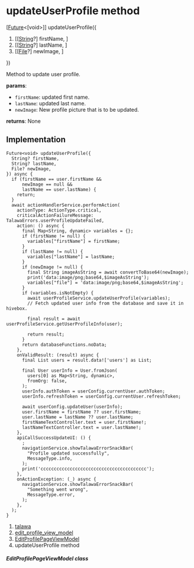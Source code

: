 
<div>

# updateUserProfile method

</div>


[[Future](https://api.flutter.dev/flutter/dart-core/Future-class.html)\<[void\>]]
updateUserProfile({

1.  [[[String](https://api.flutter.dev/flutter/dart-core/String-class.md)?]
    firstName, ]
2.  [[[String](https://api.flutter.dev/flutter/dart-core/String-class.html)?]
    lastName, ]
3.  [[[File](https://api.flutter.dev/flutter/dart-io/File-class.html)?]
    newImage, ]

})



Method to update user profile.

**params**:

-   `firstName`: updated first name.
-   `lastName`: updated last name.
-   `newImage`: New profile picture that is to be updated.

**returns**: None



## Implementation

``` language-dart
Future<void> updateUserProfile({
  String? firstName,
  String? lastName,
  File? newImage,
}) async {
  if (firstName == user.firstName &&
      newImage == null &&
      lastName == user.lastName) {
    return;
  }
  await actionHandlerService.performAction(
    actionType: ActionType.critical,
    criticalActionFailureMessage: TalawaErrors.userProfileUpdateFailed,
    action: () async {
      final Map<String, dynamic> variables = {};
      if (firstName != null) {
        variables["firstName"] = firstName;
      }
      if (lastName != null) {
        variables["lastName"] = lastName;
      }
      if (newImage != null) {
        final String imageAsString = await convertToBase64(newImage);
        print('data:image/png;base64,$imageAsString');
        variables["file"] = 'data:image/png;base64,$imageAsString';
      }
      if (variables.isNotEmpty) {
        await userProfileService.updateUserProfile(variables);
        // Fetch updated user info from the database and save it in hivebox.

        final result = await userProfileService.getUserProfileInfo(user);

        return result;
      }
      return databaseFunctions.noData;
    },
    onValidResult: (result) async {
      final List users = result.data!['users'] as List;

      final User userInfo = User.fromJson(
        users[0] as Map<String, dynamic>,
        fromOrg: false,
      );
      userInfo.authToken = userConfig.currentUser.authToken;
      userInfo.refreshToken = userConfig.currentUser.refreshToken;

      await userConfig.updateUser(userInfo);
      user.firstName = firstName ?? user.firstName;
      user.lastName = lastName ?? user.lastName;
      firstNameTextController.text = user.firstName!;
      lastNameTextController.text = user.lastName!;
    },
    apiCallSuccessUpdateUI: () {
      ;
      navigationService.showTalawaErrorSnackBar(
        "Profile updated successfully",
        MessageType.info,
      );
      print('cccccccccccccccccccccccccccccccccccccccc');
    },
    onActionException: (_) async {
      navigationService.showTalawaErrorSnackBar(
        "Something went wrong",
        MessageType.error,
      );
    },
  );
}
```







1.  [talawa](../../index.md)
2.  [edit_profile_view_model](../../view_model_after_auth_view_models_profile_view_models_edit_profile_view_model/)
3.  [EditProfilePageViewModel](../../view_model_after_auth_view_models_profile_view_models_edit_profile_view_model/EditProfilePageViewModel-class.md)
4.  updateUserProfile method

##### EditProfilePageViewModel class







